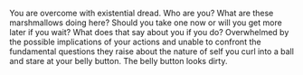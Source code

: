 You are overcome with existential dread. Who are you? What are these marshmallows doing here?
Should you take one now or will you get more later if you wait? What does that say about you
if you do? Overwhelmed by the possible implications of your actions and unable to confront
the fundamental questions they raise about the nature of self you curl into a ball and
stare at your belly button. The belly button looks dirty.
